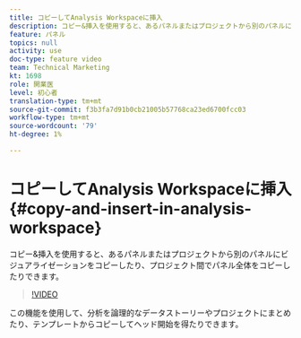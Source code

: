 ```yaml
---
title: コピーしてAnalysis Workspaceに挿入
description: コピー&挿入を使用すると、あるパネルまたはプロジェクトから別のパネルにビジュアライゼーションをコピーしたり、プロジェクト間でパネル全体をコピーしたりできます。
feature: パネル
topics: null
activity: use
doc-type: feature video
team: Technical Marketing
kt: 1698
role: 開業医
level: 初心者
translation-type: tm+mt
source-git-commit: f3b3fa7d91b0cb21005b57768ca23ed6700fcc03
workflow-type: tm+mt
source-wordcount: '79'
ht-degree: 1%

---
```



# コピーしてAnalysis Workspaceに挿入{#copy-and-insert-in-analysis-workspace}

コピー&amp;挿入を使用すると、あるパネルまたはプロジェクトから別のパネルにビジュアライゼーションをコピーしたり、プロジェクト間でパネル全体をコピーしたりできます。

>[!VIDEO](https://video.tv.adobe.com/v/23230/?quality=12)

この機能を使用して、分析を論理的なデータストーリーやプロジェクトにまとめたり、テンプレートからコピーしてヘッド開始を得たりできます。
